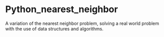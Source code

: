 # Python_nearest_neighbor
A variation of the nearest neighbor problem, solving a real world problem with the use of data structures and algorithms.
